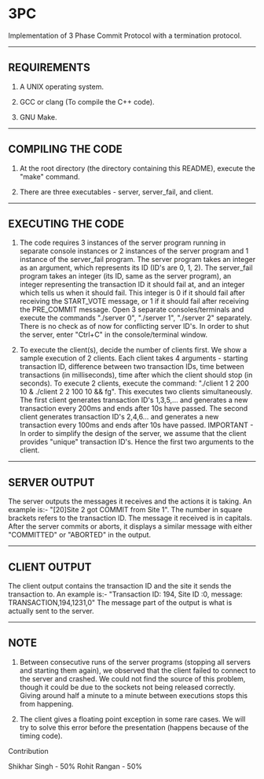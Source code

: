 # 3PC

Implementation of 3 Phase Commit Protocol with a termination protocol.

-------------------------------------------------------------------------------
REQUIREMENTS
-------------------------------------------------------------------------------

1. A UNIX operating system.

2. GCC or clang (To compile the C++ code).

3. GNU Make.

-------------------------------------------------------------------------------
COMPILING THE CODE
-------------------------------------------------------------------------------

1. At the root directory (the directory containing this README), execute the
   "make" command.

2. There are three executables - server, server\_fail, and client.

-------------------------------------------------------------------------------
EXECUTING THE CODE
-------------------------------------------------------------------------------

1. The code requires 3 instances of the server program running in separate
   console instances or 2 instances of the server program and 1 instance of the
   server\_fail program. The server program takes an integer as an argument,
   which represents its ID (ID's are 0, 1, 2). The server\_fail program takes
   an integer (its ID, same as the server program), an integer representing the
   transaction ID it should fail at, and an integer which tells us when it
   should fail. This integer is 0 if it should fail after receiving the
   START\_VOTE message, or 1 if it should fail after receiving the PRE\_COMMIT
   message.
   Open 3 separate consoles/terminals and execute the commands "./server 0",
   "./server 1", "./server 2" separately. There is no check as of now for
   conflicting server ID's. In order to shut the server, enter "Ctrl+C" in the
   console/terminal window.

2. To execute the client(s), decide the number of clients first. We show a
   sample execution of 2 clients.
   Each client takes 4 arguments - starting transaction ID, difference between
   two transaction IDs, time between transactions (in milliseconds), time after
   which the client should stop (in seconds).
   To execute 2 clients, execute the command:
   "./client 1 2 200 10 & ./client 2 2 100 10 && fg". This executes two clients
   simultaneously.
   The first client generates transaction ID's 1,3,5,... and generates a new
   transaction every 200ms and ends after 10s have passed.
   The second client generates transaction ID's 2,4,6... and generates a new
   transaction every 100ms and ends after 10s have passed.
   IMPORTANT - In order to simplify the design of the server, we assume that the
   client provides "unique" transaction ID's. Hence the first two arguments to
   the client.

-------------------------------------------------------------------------------
SERVER OUTPUT
-------------------------------------------------------------------------------

The server outputs the messages it receives and the actions it is taking.
An example is:- "[20]Site 2 got COMMIT from Site 1". The number in square
brackets refers to the transaction ID. The message it received is in capitals.
After the server commits or aborts, it displays a similar message with either
"COMMITTED" or "ABORTED" in the output.

-------------------------------------------------------------------------------
CLIENT OUTPUT
-------------------------------------------------------------------------------

The client output contains the transaction ID and the site it sends the
transaction to. An example is:- 
"Transaction ID: 194, Site ID :0, message: TRANSACTION,194,1231,0"
The message part of the output is what is actually sent to the server.

-------------------------------------------------------------------------------
NOTE
-------------------------------------------------------------------------------

1. Between consecutive runs of the server programs (stopping all servers and 
   starting them again), we observed that the client failed to connect to the
   server and crashed. We could not find the source of this problem, though it
   could be due to the sockets not being released correctly. Giving around half
   a minute to a minute between executions stops this from happening.

2. The client gives a floating point exception in some rare cases. We will try
   to solve this error before the presentation (happens because of the timing
   code).

Contribution

Shikhar Singh - 50%
Rohit Rangan - 50%
